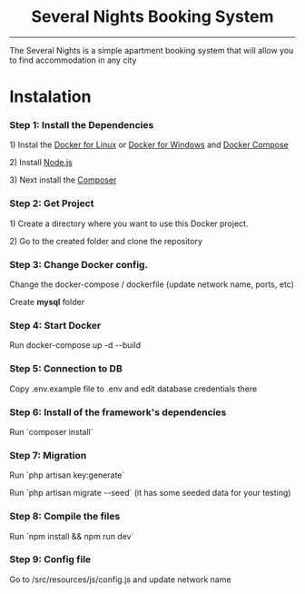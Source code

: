 <h1 align="center">Several Nights Booking System</h1>
<hr />
<p>The Several Nights  is a simple apartment booking system that will allow you to find accommodation in any city</p>

<h1>Instalation</h1>
<h3>Step 1: Install the Dependencies</h3>
<p>1) Instal the <a href="https://docs.docker.com/engine/install/ubuntu/">Docker for Linux</a> or <a href="https://docs.docker.com/desktop/install/windows-install/">Docker for Windows</a> and <a href="https://docs.docker.com/compose/install/">Docker Compose</a><p>
<p>2) Install <a href="https://nodejs.org/uk/download/">Node.js</a></p>
<p>3) Next install the <a href="https://getcomposer.org/doc/00-intro.md">Composer</a></p>
<h3>Step 2: Get Project</h3>
<p>1) Create a directory where you want to use this Docker project.</p>
<p>2) Go to the created folder and clone the repository</p>
<h3>Step 3: Change Docker config.</h3>
<p>Change the docker-compose / dockerfile (update network name, ports, etc)</p>
<p>Create <b>mysql</b> folder</p>
<h3>Step 4: Start Docker</h3>
<p>Run docker-compose up -d --build</p>
<h3>Step 5: Сonnection to DB </h3>
<p>Copy .env.example file to .env and edit database credentials there</p>
<h3>Step 6: Install of the framework's dependencies</h3>
<p>Run `composer install`</p>
<h3>Step 7: Migration</h3>
<p>Run `php artisan key:generate`</p>
<p>Run `php artisan migrate --seed` (it has some seeded data for your testing)</p>
<h3>Step 8: Compile the files</h3>
<p>Run `npm install && npm run dev`</p>
<h3>Step 9: Config file</h3>
<p>Go to /src/resources/js/config.js and update network name </p>
